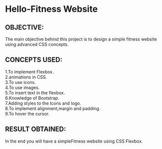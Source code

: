 # Hello-Fitness Website
## OBJECTIVE:
The main objective behind this project is to design a simple fitness website using advanced CSS concepts.

## CONCEPTS USED:
1.To implement Flexbox.<br>
2.animations in CSS.<br>
3.To use icons.<br>
4.To use images.<br>
5.To insert text in the flexbox.<br>
6.Knowledge of Bootstrap.<br>
7.Adding styles to the Icons and logo.<br>
8.To implement alignment,margin and padding.<br>
9.To hover the cursor.<br>

## RESULT OBTAINED:
In the end you will have a simpleFitness website using CSS Flexbox.
